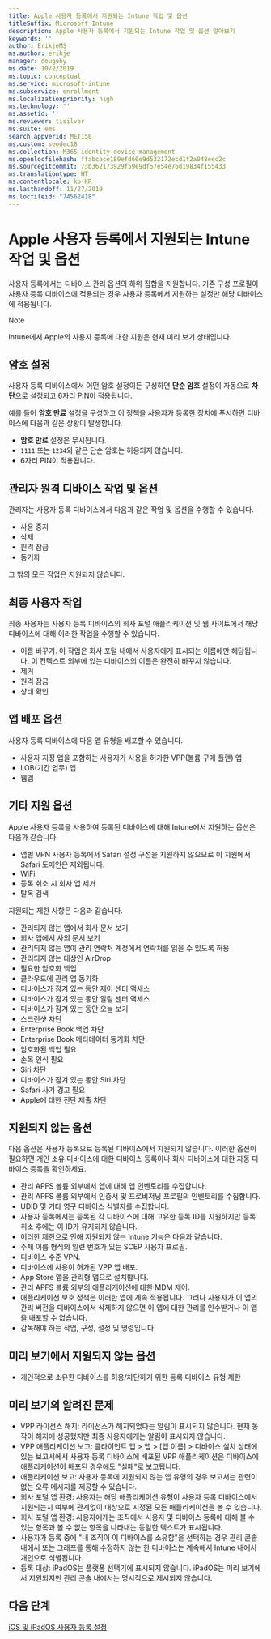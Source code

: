 ```yaml
---
title: Apple 사용자 등록에서 지원되는 Intune 작업 및 옵션
titleSuffix: Microsoft Intune
description: Apple 사용자 등록에서 지원되는 Intune 작업 및 옵션 알아보기
keywords: ''
author: ErikjeMS
ms.author: erikje
manager: dougeby
ms.date: 10/2/2019
ms.topic: conceptual
ms.service: microsoft-intune
ms.subservice: enrollment
ms.localizationpriority: high
ms.technology: ''
ms.assetid: ''
ms.reviewer: tisilver
ms.suite: ems
search.appverid: MET150
ms.custom: seodec18
ms.collection: M365-identity-device-management
ms.openlocfilehash: ffabcace189efd60e9d532172ecd1f2a048eec2c
ms.sourcegitcommit: 73b362173929f59e9df57e54e76d19834f155433
ms.translationtype: HT
ms.contentlocale: ko-KR
ms.lasthandoff: 11/27/2019
ms.locfileid: "74562418"
---
```

# <a name="intune-actions-and-options-supported-with-apple-user-enrollment"></a>Apple 사용자 등록에서 지원되는 Intune 작업 및 옵션

사용자 등록에서는 디바이스 관리 옵션의 하위 집합을 지원합니다. 기존 구성 프로필이 사용자 등록 디바이스에 적용되는 경우 사용자 등록에서 지원하는 설정만 해당 디바이스에 적용됩니다.

> [!NOTE]
> Intune에서 Apple의 사용자 등록에 대한 지원은 현재 미리 보기 상태입니다.

## <a name="password-settings"></a>암호 설정

사용자 등록 디바이스에서 어떤 암호 설정이든 구성하면 **단순 암호** 설정이 자동으로 **차단**으로 설정되고 6자리 PIN이 적용됩니다.

예를 들어 **암호 만료** 설정을 구성하고 이 정책을 사용자가 등록한 장치에 푸시하면 디바이스에 다음과 같은 상황이 발생합니다.
- **암호 만료** 설정은 무시됩니다.
- `1111` 또는 `1234`와 같은 단순 암호는 허용되지 않습니다.
- 6자리 PIN이 적용됩니다.

## <a name="administrator-remote-device-actions-and-options"></a>관리자 원격 디바이스 작업 및 옵션
관리자는 사용자 등록 디바이스에서 다음과 같은 작업 및 옵션을 수행할 수 있습니다.
- 사용 중지
- 삭제
- 원격 잠금
- 동기화

그 밖의 모든 작업은 지원되지 않습니다.

## <a name="end-user-actions"></a>최종 사용자 작업
최종 사용자는 사용자 등록 디바이스의 회사 포털 애플리케이션 및 웹 사이트에서 해당 디바이스에 대해 이러한 작업을 수행할 수 있습니다.
- 이름 바꾸기. 이 작업은 회사 포털 내에서 사용자에게 표시되는 이름에만 해당됩니다. 이 컨텍스트 외부에 있는 디바이스의 이름은 완전히 바꾸지 않습니다.
- 제거
- 원격 잠금
- 상태 확인

## <a name="app-deployment-options"></a>앱 배포 옵션
사용자 등록 디바이스에 다음 앱 유형을 배포할 수 있습니다.
- 사용자 지정 앱을 포함하는 사용자가 사용을 허가한 VPP(볼륨 구매 플랜) 앱
- LOB(기간 업무) 앱
- 웹앱

## <a name="other-supported-options"></a>기타 지원 옵션

Apple 사용자 등록을 사용하여 등록된 디바이스에 대해 Intune에서 지원하는 옵션은 다음과 같습니다.
- 앱별 VPN 사용자 등록에서 Safari 설정 구성을 지원하지 않으므로 이 지원에서 Safari 도메인은 제외됩니다.
- WiFi 
- 등록 취소 시 회사 앱 제거
- 탈옥 검색

지원되는 제한 사항은 다음과 같습니다.
- 관리되지 않는 앱에서 회사 문서 보기
- 회사 앱에서 사외 문서 보기
- 관리되지 않는 앱이 관리 연락처 계정에서 연락처를 읽을 수 있도록 허용
- 관리되지 않는 대상인 AirDrop
- 필요한 암호화 백업
- 클라우드에 관리 앱 동기화
- 디바이스가 잠겨 있는 동안 제어 센터 액세스
- 디바이스가 잠겨 있는 동안 알림 센터 액세스
- 디바이스가 잠겨 있는 동안 오늘 보기
- 스크린샷 차단
- Enterprise Book 백업 차단
- Enterprise Book 메타데이터 동기화 차단
- 암호화된 백업 필요
- 손목 인식 필요
- Siri 차단
- 디바이스가 잠겨 있는 동안 Siri 차단
- Safari 사기 경고 필요
- Apple에 대한 진단 제출 차단


## <a name="options-not-supported"></a>지원되지 않는 옵션
다음 옵션은 사용자 등록으로 등록된 디바이스에서 지원되지 않습니다. 이러한 옵션이 필요하면 개인 소유 디바이스에 대한 디바이스 등록이나 회사 디바이스에 대한 자동 디바이스 등록을 확인하세요.
- 관리 APFS 볼륨 외부에서 앱에 대해 앱 인벤토리를 수집합니다.
- 관리 APFS 볼륨 외부에서 인증서 및 프로비저닝 프로필의 인벤토리를 수집합니다.
- UDID 및 기타 영구 디바이스 식별자를 수집합니다.
- 사용자 등록에서는 등록된 각 디바이스에 대해 고유한 등록 ID를 지원하지만 등록 취소 후에는 이 ID가 유지되지 않습니다.
- 이러한 제한으로 인해 지원되지 않는 Intune 기능은 다음과 같습니다.
- 주체 이름 형식의 일련 번호가 있는 SCEP 사용자 프로필.
- 디바이스 수준 VPN.
- 디바이스에 사용이 허가된 VPP 앱 배포.
- App Store 앱을 관리형 앱으로 설치합니다.
- 관리 APFS 볼륨 외부의 애플리케이션에 대한 MDM 제어.
- 애플리케이션 보호 정책은 이러한 앱에 계속 적용됩니다. 그러나 사용자가 이 앱의 관리 버전을 디바이스에서 삭제하지 않으면 이 앱에 대한 관리를 인수받거나 이 앱을 배포할 수 없습니다.
- 감독해야 하는 작업, 구성, 설정 및 명령입니다. 

## <a name="options-not-supported-in-preview"></a>미리 보기에서 지원되지 않는 옵션
- 개인적으로 소유한 디바이스를 허용/차단하기 위한 등록 디바이스 유형 제한 

## <a name="known-issues-in-preview"></a>미리 보기의 알려진 문제
- VPP 라이선스 해지: 라이선스가 해지되었다는 알림이 표시되지 않습니다. 현재 동작이 해지에 성공했지만 최종 사용자에게는 알림이 표시되지 않습니다. 
- VPP 애플리케이션 보고: 클라이언트 앱 > 앱 > [앱 이름] > 디바이스 설치 상태에 있는 보고서에서 사용자 등록 디바이스에 배포된 VPP 애플리케이션은 디바이스에 애플리케이션이 배포된 경우에도 "실패"로 보고됩니다. 
- 애플리케이션 보고: 사용자 등록에 지원되지 않는 앱 유형의 경우 보고서는 관련이 없는 오류 메시지를 제공할 수 있습니다. 
- 회사 포털 앱 환경: 사용자는 해당 애플리케이션 유형이 사용자 등록 디바이스에서 지원되는지 여부에 관계없이 대상으로 지정된 모든 애플리케이션을 볼 수 있습니다. 
- 회사 포털 앱 환경: 사용자에게는 조직에서 사용자 및 디바이스 등록에 대해 볼 수 있는 항목과 볼 수 없는 항목을 나타내는 동일한 텍스트가 표시됩니다.
- 사용자가 등록 중에 "내 조직이 이 디바이스를 소유함"을 선택하는 경우 관리 콘솔 내에서 또는 그래프를 통해 수정하지 않는 한 디바이스는 계속해서 Intune 내에서 개인으로 식별됩니다. 
- 등록 대상: iPadOS는 플랫폼 선택기에 표시되지 않습니다. iPadOS는 미리 보기에서 지원되지만 관리 콘솔 내에서는 명시적으로 제시되지 않습니다. 


## <a name="next-steps"></a>다음 단계

[iOS 및 iPadOS 사용자 등록 설정](ios-user-enrollment.md)
